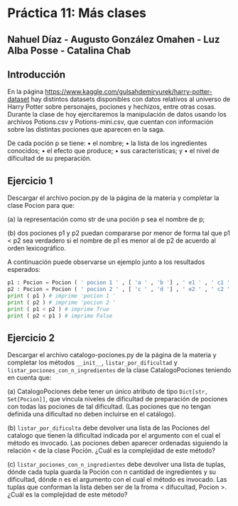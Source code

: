 # Práctica 11: Más clases
## Nahuel Díaz - Augusto González Omahen - Luz Alba Posse - Catalina Chab

## Introducción
En la página https://www.kaggle.com/gulsahdemiryurek/harry-potter-dataset hay distintos datasets disponibles con datos relativos al universo de Harry Potter sobre personajes, pociones y hechizos, entre otras cosas. Durante la clase de hoy ejercitaremos la manipulación de datos usando los archivos Potions.csv y Potions-mini.csv, que cuentan con información sobre las distintas pociones que aparecen en la saga.

De cada poción p se tiene:
• el nombre;
• la lista de los ingredientes conocidos;
• el efecto que produce;
• sus características; y
• el nivel de dificultad de su preparación.

## Ejercicio 1
Descargar el archivo pocion.py de la página de la materia y completar la clase Pocion para que:

(a) la representación como str de una poción p sea el nombre de p;

(b) dos pociones p1 y p2 puedan compararse por menor de forma tal que p1 < p2 sea verdadero si el nombre de p1 es menor al de p2 de acuerdo al orden lexicográfico.

A continuación puede observarse un ejemplo junto a los resultados esperados:

```python
p1 : Pocion = Pocion ( ' pocion 1 ' , [ 'a ' , 'b '] , ' e1 ' , ' c1 ' , ' d1 ')
p2 : Pocion = Pocion ( ' pocion 2 ' , [ 'c ' , 'd '] , ' e2 ' , ' c2 ' , ' d2 ')
print ( p1 ) # imprime 'pocion 1 '
print ( p2 ) # imprime 'pocion 2 '
print ( p1 < p2 ) # imprime True
print ( p2 < p1 ) # imprime False
```

## Ejercicio 2
Descargar el archivo catalogo-pociones.py de la página de la materia y completar los métodos ```__init__```, ```listar_por_dificultad``` y ```listar_pociones_con_n_ingredientes``` de la clase CatalogoPociones teniendo en cuenta que:

(a) CatalogoPociones debe tener un único atributo de tipo ```Dict[str, Set[Pocion]]```, que vincula niveles de dificultad de preparación de pociones con todas las pociones de tal dificultad. (Las pociones que no tengan definida una dificultad no deben incluirse en el catálogo).

(b) ```listar_por_dificulta``` debe devolver una lista de las Pociones del catalogo que tienen la dificultad indicada por el argumento con el cual el método es invocado. Las pociones deben aparecer ordenadas siguiendo la relación < de la clase Poción. ¿Cuál es la complejidad de este método?

(c) ```listar_pociones_con_n_ingredientes``` debe devolver una lista de tuplas, dónde cada tupla guarda la Poción con n cantidad de ingredientes y su dificultad, dónde n es el argumento con el cual el método es invocado. Las tuplas que conforman la lista deben ser de la froma < difucultad, Pocion >. ¿Cuál es la complejidad de este método?